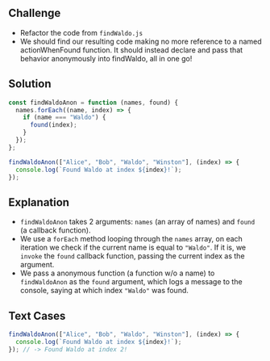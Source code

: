 ## Challenge

- Refactor the code from `findWaldo.js`
- We should find our resulting code making no more reference to a named actionWhenFound function. It should instead declare and pass that behavior anonymously into findWaldo, all in one go!

## Solution

```javascript
const findWaldoAnon = function (names, found) {
  names.forEach((name, index) => {
    if (name === "Waldo") {
      found(index);
    }
  });
};

findWaldoAnon(["Alice", "Bob", "Waldo", "Winston"], (index) => {
  console.log(`Found Waldo at index ${index}!`);
});
```

## Explanation

- `findWaldoAnon` takes 2 arguments: `names` (an array of names) and `found` (a callback function).
- We use a `forEach` method looping through the `names` array, on each iteration we check if the current name is equal to `"Waldo"`. If it is, we `invoke` the `found` callback function, passing the current index as the argument.
- We pass a anonymous function (a function w/o a name) to `findWaldoAnon` as the `found` argument, which logs a message to the console, saying at which index `"Waldo"` was found.

## Text Cases

```javascript
findWaldoAnon(["Alice", "Bob", "Waldo", "Winston"], (index) => {
  console.log(`Found Waldo at index ${index}!`);
}); // -> Found Waldo at index 2!
```
